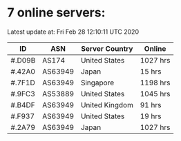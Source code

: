 # 7 online servers:

Latest update at: Fri Feb 28 12:10:11 UTC 2020

| ID | ASN | Server Country | Online |
| -- | --- | -------------- | ------ |
| #.D09B | AS174 | United States | 1027 hrs |
| #.42A0 | AS63949 | Japan | 15 hrs |
| #.7F1D | AS63949 | Singapore | 1198 hrs |
| #.9FC3 | AS53889 | United States | 1045 hrs |
| #.B4DF | AS63949 | United Kingdom | 91 hrs |
| #.F937 | AS63949 | United States | 19 hrs |
| #.2A79 | AS63949 | Japan | 1027 hrs |

